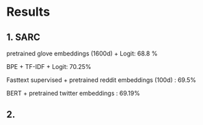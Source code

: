 # Results

## 1. SARC 

pretrained glove embeddings (1600d) + Logit:   68.8 %

BPE + TF-IDF + Logit:   70.25%

Fasttext supervised + pretrained reddit embeddings (100d) : 69.5%

BERT + pretrained twitter embeddings : 69.19%

## 2. 